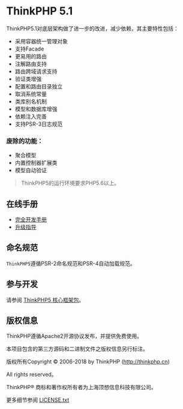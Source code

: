 ThinkPHP 5.1
===============

ThinkPHP5.1对底层架构做了进一步的改进，减少依赖，其主要特性包括：

 + 采用容器统一管理对象
 + 支持Facade
 + 更易用的路由
 + 注解路由支持
 + 路由跨域请求支持
 + 验证类增强
 + 配置和路由目录独立
 + 取消系统常量
 + 类库别名机制
 + 模型和数据库增强
 + 依赖注入完善
 + 支持PSR-3日志规范

### 废除的功能：

 + 聚合模型
 + 内置控制器扩展类
 + 模型自动验证

> ThinkPHP5的运行环境要求PHP5.6以上。


## 在线手册

+ [完全开发手册](https://www.kancloud.cn/manual/thinkphp5_1)
+ [升级指导](https://www.kancloud.cn/manual/thinkphp5_1/354155) 

## 命名规范

`ThinkPHP5`遵循PSR-2命名规范和PSR-4自动加载规范。

## 参与开发

请参阅 [ThinkPHP5 核心框架包](https://github.com/top-think/framework)。

## 版权信息

ThinkPHP遵循Apache2开源协议发布，并提供免费使用。

本项目包含的第三方源码和二进制文件之版权信息另行标注。

版权所有Copyright © 2006-2018 by ThinkPHP (http://thinkphp.cn)

All rights reserved。

ThinkPHP® 商标和著作权所有者为上海顶想信息科技有限公司。

更多细节参阅 [LICENSE.txt](LICENSE.txt)
